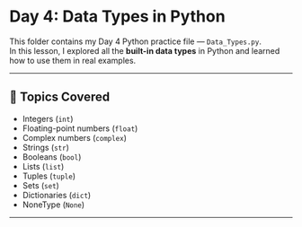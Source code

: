 # Day 4: Data Types in Python

This folder contains my Day 4 Python practice file — `Data_Types.py`.  
In this lesson, I explored all the **built-in data types** in Python and learned how to use them in real examples.

---

## 🧠 Topics Covered
- Integers (`int`)
- Floating-point numbers (`float`)
- Complex numbers (`complex`)
- Strings (`str`)
- Booleans (`bool`)
- Lists (`list`)
- Tuples (`tuple`)
- Sets (`set`)
- Dictionaries (`dict`)
- NoneType (`None`)

---

